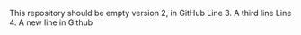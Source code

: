 This repository should be empty
version 2, in GitHub
Line 3. A third line
Line 4. A new line in Github
